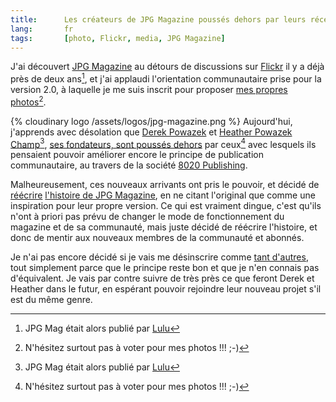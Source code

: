```yaml
---
title:      Les créateurs de JPG Magazine poussés dehors par leurs récents partenaires
lang:       fr
tags:       [photo, Flickr, media, JPG Magazine]
---
```


J'ai découvert [JPG Magazine](http://jpgmag.com/) au détours de discussions sur [Flickr](https://www.flickr.com/) il y a déjà près de deux ans[^1], et j'ai applaudi l'orientation communautaire prise pour la version 2.0, à laquelle je me suis inscrit pour proposer [mes propres photos](http://jpgmag.com/people/nhoizey)[^2].

[^1]: JPG Mag était alors publié par [Lulu](http://www.lulu.com/jpgmag)

[^2]: N'hésitez surtout pas à voter pour mes photos !!! ;-)

{% cloudinary logo /assets/logos/jpg-magazine.png %}
Aujourd'hui, j'apprends avec désolation que [Derek Powazek](http://powazek.com/) et [Heather Powazek Champ](http://www.hchamp.com/)[^1], [ses fondateurs, sont poussés dehors](http://powazek.com/posts/534) par ceux[^2] avec lesquels ils pensaient pouvoir améliorer encore le principe de publication communautaire, au travers de la société [8020 Publishing](http://www.8020publishing.com/).

Malheureusement, ces nouveaux arrivants ont pris le pouvoir, et décidé de [réécrire](http://jpgmag.com/about/) [l'histoire de JPG Magazine](http://web.archive.org/web/20060410203205/jpgmag.com/about/), en ne citant l'original que comme une inspiration pour leur propre version. Ce qui est vraiment dingue, c'est qu'ils n'ont à priori pas prévu de changer le mode de fonctionnement du magazine et de sa communauté, mais juste décidé de réécrire l'histoire, et donc de mentir aux nouveaux membres de la communauté et abonnés.

Je n'ai pas encore décidé si je vais me désinscrire comme [tant d'autres](https://www.flickr.com/groups/ideletedmyjpgaccount/), tout simplement parce que le principe reste bon et que je n'en connais pas d'équivalent. Je vais par contre suivre de très près ce que feront Derek et Heather dans le futur, en espérant pouvoir rejoindre leur nouveau projet s'il est du même genre.


[^1]: Oui, oui, celle qui s'occupe de l'animation de la communauté Flickr, et notamment du [blog](http://blog.flickr.com/)

[^2]: Dont [Paul Cloutier](http://www.jpgmag.com/people/theorem/)
